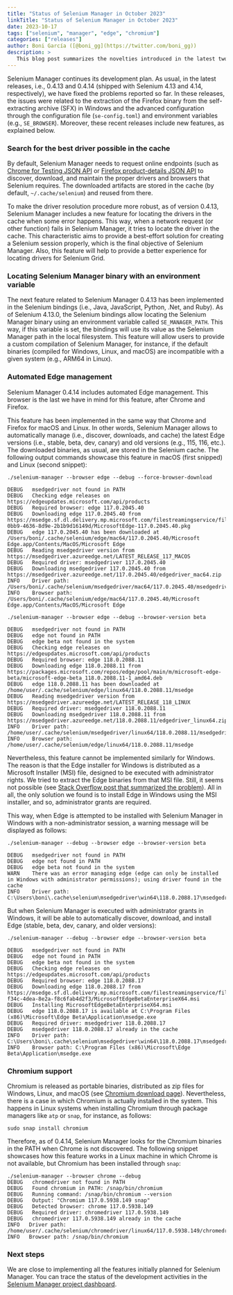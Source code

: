 ```yaml
---
title: "Status of Selenium Manager in October 2023"
linkTitle: "Status of Selenium Manager in October 2023"
date: 2023-10-17
tags: ["selenium", "manager", "edge", "chromium"]
categories: ["releases"]
author: Boni García ([@boni_gg](https://twitter.com/boni_gg))
description: >
   This blog post summarizes the novelties introduced in the latest two versions of Selenium Manager (i.e., 0.4.13 and 0.4.14).
---
```


Selenium Manager continues its development plan. As usual, in the latest releases, i.e., 0.4.13 and 0.4.14 (shipped with Selenium 4.13 and 4.14, respectively), we have fixed the problems reported so far. In these releases, the issues were related to the extraction of the Firefox binary from the self-extracting archive (SFX) in Windows and the advanced configuration through the configuration file (`se-config.toml`) and environment variables (e.g., `SE_BROWSER`). Moreover, these recent releases include new features, as explained below.

### Search for the best driver possible in the cache
By default, Selenium Manager needs to request online endpoints (such as [Chrome for Testing JSON API](https://github.com/GoogleChromeLabs/chrome-for-testing#json-api-endpoints) or [Firefox product-details JSON API](https://wiki.mozilla.org/Release_Management/Product_details)
to discover, download, and maintain the proper drivers and browsers that Selenium requires. The downloaded artifacts are stored in the cache (by default, `~/.cache/selenium`) and reused from there. 

To make the driver resolution procedure more robust, as of version 0.4.13, Selenium Manager includes a new feature for locating the drivers in the cache when some error happens. This way, when a network request (or other function) fails in Selenium Manager, it tries to locate the driver in the cache. This characteristic aims to provide a best-effort solution for creating a Selenium session properly, which is the final objective of Selenium Manager. Also, this feature will help to provide a better experience for locating drivers for Selenium Grid.

### Locating Selenium Manager binary with an environment variable
The next feature related to Selenium Manager 0.4.13 has been implemented in the Selenium bindings (i.e., Java, JavaScript, Python, .Net, and Ruby). As of Selenium 4.13.0, the Selenium bindings allow locating the Selenium Manager binary using an environment variable called `SE_MANAGER_PATH`. This way, if this variable is set, the bindings will use its value as the Selenium Manager path in the local filesystem. This feature will allow users to provide a custom compilation of Selenium Manager, for instance, if the default binaries (compiled for Windows, Linux, and macOS) are incompatible with a given system (e.g., ARM64 in Linux).

### Automated Edge management
Selenium Manager 0.4.14 includes automated Edge management. This browser is the last we have in mind for this feature, after Chrome and Firefox.

This feature has been implemented in the same way that Chrome and Firefox for macOS and Linux. In other words, Selenium Manager allows to automatically manage (i.e., discover, downloads, and cache) the latest Edge versions (i.e., stable, beta, dev, canary) and old versions (e.g., 115, 116, etc.). The downloaded binaries, as usual, are stored in the Selenium cache. The following output commands showcase this feature in macOS (first snipped) and Linux (second snippet):

```
./selenium-manager --browser edge --debug --force-browser-download

DEBUG	msedgedriver not found in PATH
DEBUG	Checking edge releases on https://edgeupdates.microsoft.com/api/products
DEBUG	Required browser: edge 117.0.2045.40
DEBUG	Downloading edge 117.0.2045.40 from https://msedge.sf.dl.delivery.mp.microsoft.com/filestreamingservice/files/6e65d9ef-0bb9-4636-8d9e-2b1b9d16149d/MicrosoftEdge-117.0.2045.40.pkg
DEBUG	edge 117.0.2045.40 has been downloaded at /Users/boni/.cache/selenium/edge/mac64/117.0.2045.40/Microsoft Edge.app/Contents/MacOS/Microsoft Edge
DEBUG	Reading msedgedriver version from https://msedgedriver.azureedge.net/LATEST_RELEASE_117_MACOS
DEBUG	Required driver: msedgedriver 117.0.2045.40
DEBUG	Downloading msedgedriver 117.0.2045.40 from https://msedgedriver.azureedge.net/117.0.2045.40/edgedriver_mac64.zip
INFO	Driver path: /Users/boni/.cache/selenium/msedgedriver/mac64/117.0.2045.40/msedgedriver
INFO	Browser path: /Users/boni/.cache/selenium/edge/mac64/117.0.2045.40/Microsoft Edge.app/Contents/MacOS/Microsoft Edge
```

```
./selenium-manager --browser edge --debug --browser-version beta

DEBUG	msedgedriver not found in PATH
DEBUG	edge not found in PATH
DEBUG	edge beta not found in the system
DEBUG	Checking edge releases on https://edgeupdates.microsoft.com/api/products
DEBUG	Required browser: edge 118.0.2088.11
DEBUG	Downloading edge 118.0.2088.11 from https://packages.microsoft.com/repos/edge/pool/main/m/microsoft-edge-beta/microsoft-edge-beta_118.0.2088.11-1_amd64.deb
DEBUG	edge 118.0.2088.11 has been downloaded at /home/user/.cache/selenium/edge/linux64/118.0.2088.11/msedge
DEBUG	Reading msedgedriver version from https://msedgedriver.azureedge.net/LATEST_RELEASE_118_LINUX
DEBUG	Required driver: msedgedriver 118.0.2088.11
DEBUG	Downloading msedgedriver 118.0.2088.11 from https://msedgedriver.azureedge.net/118.0.2088.11/edgedriver_linux64.zip
INFO	Driver path: /home/user/.cache/selenium/msedgedriver/linux64/118.0.2088.11/msedgedriver
INFO	Browser path: /home/user/.cache/selenium/edge/linux64/118.0.2088.11/msedge
```

Nevertheless, this feature cannot be implemented similarly for Windows. The reason is that the Edge installer for Windows is distributed as a Microsoft Installer (MSI) file, designed to be executed with administrator rights. We tried to extract the Edge binaries from that MSI file. Still, it seems not possible (see [Stack Overflow post that summarized the problem](https://stackoverflow.com/questions/77132922/extract-parse-resources-from-portable-executable-pe-file)). All in all, the only solution we found is to install Edge in Windows using the MSI installer, and so, administrator grants are required.

This way, when Edge is attempted to be installed with Selenium Manager in Windows with a non-administrator session, a warning message will be displayed as follows:

```
./selenium-manager --debug --browser edge --browser-version beta

DEBUG   msedgedriver not found in PATH
DEBUG   edge not found in PATH
DEBUG   edge beta not found in the system
WARN    There was an error managing edge (edge can only be installed in Windows with administrator permissions); using driver found in the cache
INFO    Driver path: C:\Users\boni\.cache\selenium\msedgedriver\win64\118.0.2088.17\msedgedriver.exe
```

But when Selenium Manager is executed with administrator grants in Windows, it will be able to automatically discover, download, and install Edge (stable, beta, dev, canary, and older versions):

```
./selenium-manager --debug --browser edge --browser-version beta

DEBUG   msedgedriver not found in PATH
DEBUG   edge not found in PATH
DEBUG   edge beta not found in the system
DEBUG   Checking edge releases on https://edgeupdates.microsoft.com/api/products
DEBUG   Required browser: edge 118.0.2088.17
DEBUG   Downloading edge 118.0.2088.17 from https://msedge.sf.dl.delivery.mp.microsoft.com/filestreamingservice/files/7adec542-f34c-4dea-8e2a-f8c6fab4d2f3/MicrosoftEdgeBetaEnterpriseX64.msi
DEBUG   Installing MicrosoftEdgeBetaEnterpriseX64.msi
DEBUG   edge 118.0.2088.17 is available at C:\Program Files (x86)\Microsoft\Edge Beta\Application\msedge.exe
DEBUG   Required driver: msedgedriver 118.0.2088.17
DEBUG   msedgedriver 118.0.2088.17 already in the cache
INFO    Driver path: C:\Users\boni\.cache\selenium\msedgedriver\win64\118.0.2088.17\msedgedriver.exe
INFO    Browser path: C:\Program Files (x86)\Microsoft\Edge Beta\Application\msedge.exe
```

### Chromium support
Chromium is released as portable binaries, distributed as zip files for Windows, Linux, and macOS (see [Chromium download page](https://www.chromium.org/getting-involved/download-chromium/)). Nevertheless, there is a case in which Chromium is actually installed in the system. This happens in Linux systems when installing Chromium through package managers like `atp` or `snap`, for instance, as follows:

```
sudo snap install chromium
```

Therefore, as of 0.4.14, Selenium Manager looks for the Chromium binaries in the PATH when Chrome is not discovered. The following snippet showcases how this feature works in a Linux machine in which Chrome is not available, but Chromium has been installed through `snap`:

```
./selenium-manager --browser chrome --debug
DEBUG   chromedriver not found in PATH
DEBUG   Found chromium in PATH: /snap/bin/chromium
DEBUG   Running command: /snap/bin/chromium --version
DEBUG   Output: "Chromium 117.0.5938.149 snap"
DEBUG   Detected browser: chrome 117.0.5938.149
DEBUG   Required driver: chromedriver 117.0.5938.149
DEBUG   chromedriver 117.0.5938.149 already in the cache
INFO   Driver path: /home/user/.cache/selenium/chromedriver/linux64/117.0.5938.149/chromedriver
INFO   Browser path: /snap/bin/chromium
```

### Next steps
We are close to implementing all the features initially planned for Selenium Manager. You can trace the status of the development activities in the [Selenium Manager project dashboard](https://github.com/orgs/SeleniumHQ/projects/5).